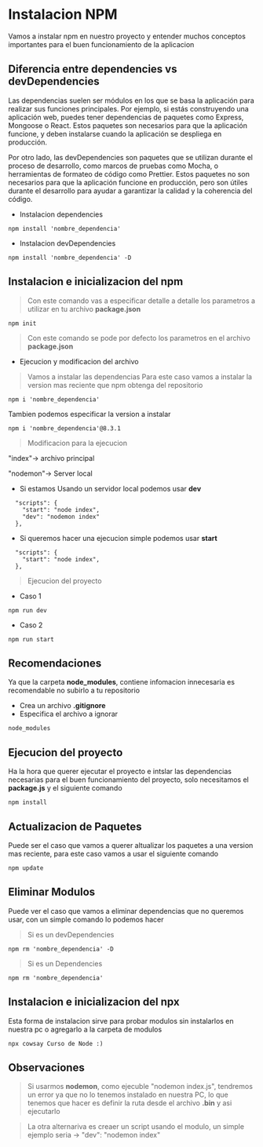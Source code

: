 # Instalacion NPM

Vamos a instalar npm en nuestro proyecto y entender muchos conceptos importantes para el buen funcionamiento de la aplicacion 

## Diferencia entre dependencies vs devDependencies

Las dependencias suelen ser módulos en los que se basa la aplicación para realizar sus funciones principales. Por ejemplo, si estás construyendo una aplicación web, puedes tener dependencias de paquetes como Express, Mongoose o React. Estos paquetes son necesarios para que la aplicación funcione, y deben instalarse cuando la aplicación se despliega en producción.

Por otro lado, las devDependencies son paquetes que se utilizan durante el proceso de desarrollo, como marcos de pruebas como Mocha, o herramientas de formateo de código como Prettier. Estos paquetes no son necesarios para que la aplicación funcione en producción, pero son útiles durante el desarrollo para ayudar a garantizar la calidad y la coherencia del código.

- Instalacion dependencies
```
npm install 'nombre_dependencia'
```
- Instalacion devDependencies
```
npm install 'nombre_dependencia' -D
```


## Instalacion e inicializacion del npm
  
> Con este comando vas a especificar detalle a detalle los parametros a utilizar en tu archivo <b>package.json</b>
```
npm init
```
> Con este comando se pode por defecto los parametros en el archivo <b>package.json</b>

- Ejecucion y modificacion del archivo
  

> Vamos a instalar las dependencias 
Para este caso vamos a instalar la version mas reciente que npm obtenga del repositorio
```
npm i 'nombre_dependencia'
```
Tambien podemos especificar la version a instalar 
```
npm i 'nombre_dependencia'@8.3.1
```

> Modificacion para la ejecucion

"index"-> archivo principal

"nodemon"-> Server local

- Si estamos Usando un servidor local podemos usar <b>dev</b>
```
  "scripts": {
    "start": "node index",
    "dev": "nodemon index"
  },
```

- Si queremos hacer una ejecucion simple podemos usar <b>start</b>
```
  "scripts": {
    "start": "node index",
  },
```


> Ejecucion del proyecto
- Caso 1
```
npm run dev
```
- Caso 2
```
npm run start
```

## Recomendaciones

Ya que la carpeta <b>node_modules</b>, contiene infomacion innecesaria es recomendable no subirlo a tu repositorio

- Crea un archivo <b>.gitignore</b>
- Especifica el archivo a ignorar
```
node_modules
```

## Ejecucion del proyecto

Ha la hora que querer ejecutar el proyecto e intslar las dependencias necesarias para el buen funcionamiento del proyecto, solo necesitamos el <b>package.js</b> y el siguiente comando 
```
npm install
```

## Actualizacion de Paquetes 
Puede ser el caso que vamos a querer altualizar los paquetes a una version mas reciente, para este caso vamos a usar el siguiente comando
```
npm update
```

## Eliminar Modulos 
Puede ver el caso que vamos a eliminar dependencias que no queremos usar, con un simple comando lo podemos hacer

> Si es un devDependencies

```
npm rm 'nombre_dependencia' -D
```

> Si es un Dependencies

```
npm rm 'nombre_dependencia'
```


## Instalacion e inicializacion del npx

Esta forma de instalacion sirve para probar modulos sin instalarlos en nuestra pc o agregarlo a la carpeta de modulos

```
npx cowsay Curso de Node :)
```

## Observaciones

> Si usarmos <b>nodemon</b>, como ejecuble "nodemon index.js", tendremos un error ya que no lo tenemos instalado en nuestra PC, lo que tenemos que hacer es definir la ruta desde el archivo <b>.bin</b> y asi ejecutarlo 

> La otra alternariva es creaer un script usando el modulo, un simple ejemplo seria  ->  "dev": "nodemon index"